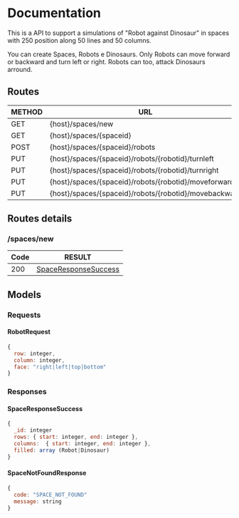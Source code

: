 # Documentation

This is a API to support a simulations of "Robot against Dinosaur" in spaces with 250 position along 50 lines and 50 columns.

You can create Spaces, Robots e Dinosaurs. Only Robots can move forward or backward and turn left or right. Robots can too, attack Dinosaurs arround.

## Routes

METHOD | URL | Responses
------------ | ------------- | ------------- 
GET | {host}/spaces/new | [Space New Responses](#spacesnew) 
GET | {host}/spaces/{spaceid} | [SpaceResponseSuccess](#spaceresponsesuccess) 
POST | {host}/spaces/{spaceid}/robots | [RobotRequest](#robotrequest) 
PUT | {host}/spaces/{spaceid}/robots/{robotid}/turnleft | [RobotResponse](#robotresponsesuccess)
PUT | {host}/spaces/{spaceid}/robots/{robotid}/turnright |  [RobotResponse](#robotresponsesuccess) 
PUT | {host}/spaces/{spaceid}/robots/{robotid}/moveforward | [RobotResponse](#robotresponsesuccess)
PUT | {host}/spaces/{spaceid}/robots/{robotid}/movebackward |  [RobotResponse](#robotresponsesuccess) 


## Routes details

### /spaces/new

Code | RESULT 
------------ | -------------
200 | [SpaceResponseSuccess](#spaceresponsesuccess) 


## Models

### Requests

#### RobotRequest

```javascript
{
  row: integer,
  column: integer,
  face: "right|left|top|bottom"
}
```
### Responses

#### SpaceResponseSuccess

```javascript
{
  _id: integer
  rows: { start: integer, end: integer },
  columns:  { start: integer, end: integer },
  filled: array (Robot|Dinosaur)
}
```
#### SpaceNotFoundResponse

```javascript
{
  code: "SPACE_NOT_FOUND"
  message: string
}
```
